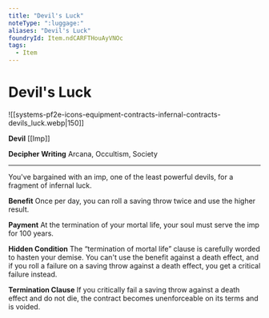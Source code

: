 ```yaml
---
title: "Devil's Luck"
noteType: ":luggage:"
aliases: "Devil's Luck"
foundryId: Item.ndCARFTHouAyVNOc
tags:
  - Item
---
```


# Devil's Luck
![[systems-pf2e-icons-equipment-contracts-infernal-contracts-devils_luck.webp|150]]

**Devil** [[Imp]]

**Decipher Writing** Arcana, Occultism, Society

* * *

You've bargained with an imp, one of the least powerful devils, for a fragment of infernal luck.

**Benefit** Once per day, you can roll a saving throw twice and use the higher result.

**Payment** At the termination of your mortal life, your soul must serve the imp for 100 years.

**Hidden Condition** The “termination of mortal life” clause is carefully worded to hasten your demise. You can't use the benefit against a death effect, and if you roll a failure on a saving throw against a death effect, you get a critical failure instead.

**Termination Clause** If you critically fail a saving throw against a death effect and do not die, the contract becomes unenforceable on its terms and is voided.
